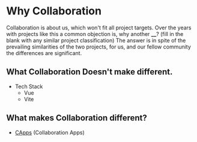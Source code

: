 # Why Collaboration

Collaboration is about us, which won't fit all project targets. Over the years with projects like this a common objection is, why another **\_\_**? (fill in the blank with any similar project classification) The answer is in spite of the prevailing similarities of the two projects, for us, and our fellow community the differences are significant.

## What Collaboration Doesn't make different.

- Tech Stack
  - Vue
  - Vite

## What makes Collaboration different?

- [CApps](/capps/) (Collaboration Apps)
